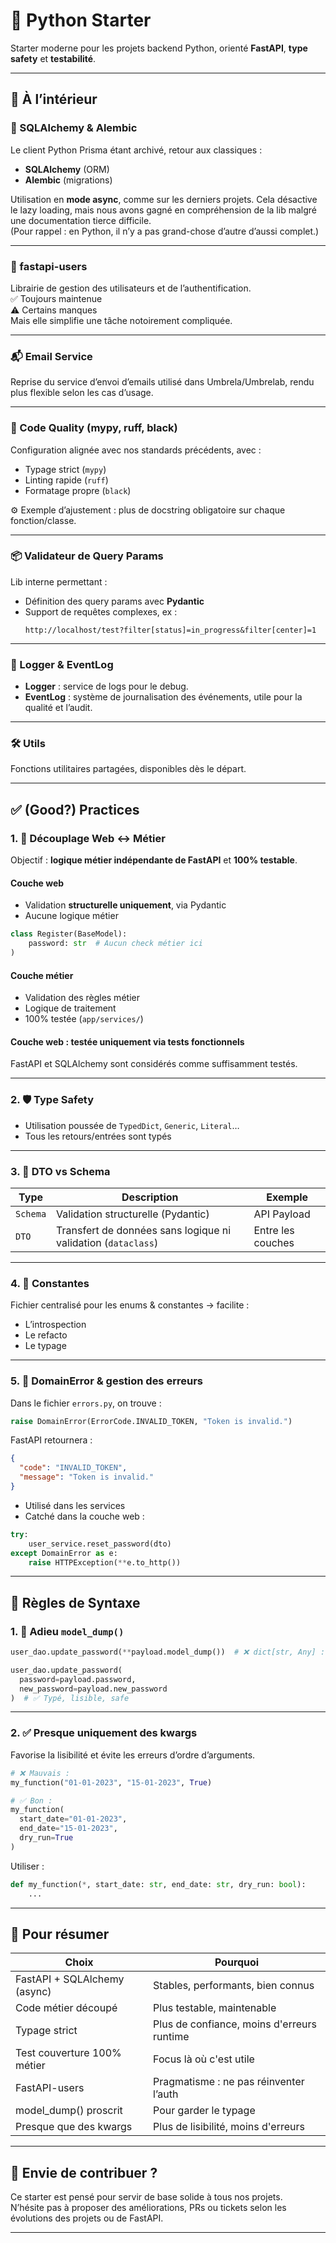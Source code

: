 # 🐍 Python Starter

Starter moderne pour les projets backend Python, orienté **FastAPI**, **type safety** et **testabilité**.

---

## 🔧 À l’intérieur

### 🧱 SQLAlchemy & Alembic

Le client Python Prisma étant archivé, retour aux classiques :

- **SQLAlchemy** (ORM)
- **Alembic** (migrations)

Utilisation en **mode async**, comme sur les derniers projets. Cela désactive le lazy loading, mais nous avons gagné en compréhension de la lib malgré une documentation tierce difficile.  
(Pour rappel : en Python, il n’y a pas grand-chose d’autre d’aussi complet.)

---

### 👤 fastapi-users

Librairie de gestion des utilisateurs et de l’authentification.  
✅ Toujours maintenue  
⚠️ Certains manques  
Mais elle simplifie une tâche notoirement compliquée.

---

### 📬 Email Service

Reprise du service d’envoi d’emails utilisé dans Umbrela/Umbrelab, rendu plus flexible selon les cas d’usage.

---

### 🧹 Code Quality (mypy, ruff, black)

Configuration alignée avec nos standards précédents, avec :

- Typage strict (`mypy`)
- Linting rapide (`ruff`)
- Formatage propre (`black`)

⚙️ Exemple d’ajustement : plus de docstring obligatoire sur chaque fonction/classe.

---

### 📦 Validateur de Query Params

Lib interne permettant :

- Définition des query params avec **Pydantic**
- Support de requêtes complexes, ex :
  ```
  http://localhost/test?filter[status]=in_progress&filter[center]=1
  ```

---

### 📑 Logger & EventLog

- **Logger** : service de logs pour le debug.
- **EventLog** : système de journalisation des événements, utile pour la qualité et l’audit.

---

### 🛠️ Utils

Fonctions utilitaires partagées, disponibles dès le départ.

---

## ✅ (Good?) Practices

### 1. 🧠 Découplage Web ↔ Métier

Objectif : **logique métier indépendante de FastAPI** et **100% testable**.

#### Couche web

- Validation **structurelle uniquement**, via Pydantic
- Aucune logique métier

```python
class Register(BaseModel):
    password: str  # Aucun check métier ici
)
```

#### Couche métier

- Validation des règles métier
- Logique de traitement
- 100% testée (`app/services/`)

#### Couche web : testée uniquement via tests fonctionnels

FastAPI et SQLAlchemy sont considérés comme suffisamment testés.

---

### 2. 🛡️ Type Safety

- Utilisation poussée de `TypedDict`, `Generic`, `Literal`…
- Tous les retours/entrées sont typés

---

### 3. 🧾 DTO vs Schema

| Type     | Description                                                   | Exemple           |
| -------- | ------------------------------------------------------------- | ----------------- |
| `Schema` | Validation structurelle (Pydantic)                            | API Payload       |
| `DTO`    | Transfert de données sans logique ni validation (`dataclass`) | Entre les couches |

---

### 4. 🔐 Constantes

Fichier centralisé pour les enums & constantes → facilite :

- L’introspection
- Le refacto
- Le typage

---

### 5. 🧨 DomainError & gestion des erreurs

Dans le fichier `errors.py`, on trouve :

```python
raise DomainError(ErrorCode.INVALID_TOKEN, "Token is invalid.")
```

FastAPI retournera :

```json
{
  "code": "INVALID_TOKEN",
  "message": "Token is invalid."
}
```

- Utilisé dans les services
- Catché dans la couche web :

```python
try:
    user_service.reset_password(dto)
except DomainError as e:
    raise HTTPException(**e.to_http())
```

---

## 🧠 Règles de Syntaxe

### 1. 🚫 Adieu `model_dump()`

```python
user_dao.update_password(**payload.model_dump())  # ❌ dict[str, Any] : perte de typage

user_dao.update_password(
  password=payload.password,
  new_password=payload.new_password
)  # ✅ Typé, lisible, safe
```

---

### 2. ✅ Presque uniquement des kwargs

Favorise la lisibilité et évite les erreurs d’ordre d’arguments.

```python
# ❌ Mauvais :
my_function("01-01-2023", "15-01-2023", True)

# ✅ Bon :
my_function(
  start_date="01-01-2023",
  end_date="15-01-2023",
  dry_run=True
)
```

Utiliser :

```python
def my_function(*, start_date: str, end_date: str, dry_run: bool):
    ...
```

---

## 📌 Pour résumer

| Choix                        | Pourquoi                                   |
| ---------------------------- | ------------------------------------------ |
| FastAPI + SQLAlchemy (async) | Stables, performants, bien connus          |
| Code métier découpé          | Plus testable, maintenable                 |
| Typage strict                | Plus de confiance, moins d'erreurs runtime |
| Test couverture 100% métier  | Focus là où c'est utile                    |
| FastAPI-users                | Pragmatisme : ne pas réinventer l’auth     |
| model_dump() proscrit        | Pour garder le typage                      |
| Presque que des kwargs       | Plus de lisibilité, moins d'erreurs        |

---

## 🧪 Envie de contribuer ?

Ce starter est pensé pour servir de base solide à tous nos projets.  
N’hésite pas à proposer des améliorations, PRs ou tickets selon les évolutions des projets ou de FastAPI.

---
